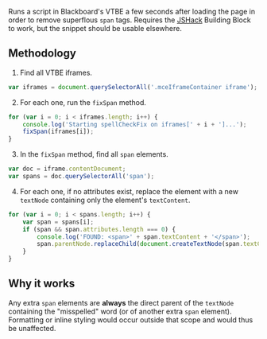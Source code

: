 Runs a script in Blackboard's VTBE a few seconds after loading the page in order to remove superflous <code>span</code> tags. Requires the [JSHack](https://jshack.net) Building Block to work, but the snippet should be usable elsewhere.

## Methodology

1) Find all VTBE iframes.
```javascript
var iframes = document.querySelectorAll('.mceIframeContainer iframe');        
```
2) For each one, run the <code>fixSpan</code> method.
```javascript
for (var i = 0; i < iframes.length; i++) {
    console.log('Starting spellCheckFix on iframes[' + i + ']...');
    fixSpan(iframes[i]);        
}
```
3) In the <code>fixSpan</code> method, find all <code>span</code> elements.
```javascript
var doc = iframe.contentDocument;
var spans = doc.querySelectorAll('span');
```
4) For each one, if no attributes exist, replace the element with a new <code>textNode</code> containing only the element's <code>textContent</code>.
```javascript
for (var i = 0; i < spans.length; i++) {
    var span = spans[i];            
    if (span && span.attributes.length === 0) {
        console.log('FOUND: <span>' + span.textContent + '</span>');
        span.parentNode.replaceChild(document.createTextNode(span.textContent), span);                
    }
}
```

## Why it works
Any extra <code>span</code> elements are **always** the direct parent of the <code>textNode</code> containing the "misspelled" word (or of another extra <code>span</code> element). Formatting or inline styling would occur outside that scope and would thus be unaffected.
